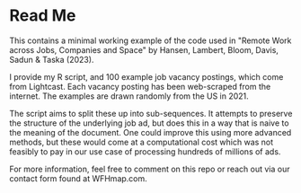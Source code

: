 # Read Me
This contains a minimal working example of the code used in "Remote Work across Jobs, Companies and Space" by Hansen, Lambert, Bloom, Davis, Sadun &amp; Taska (2023).

I provide my R script, and 100 example job vacancy postings, which come from Lightcast.  Each vacancy posting has been web-scraped from the internet.  The examples are drawn randomly from the US in 2021.

The script aims to split these up into sub-sequences.  It attempts to preserve the structure of the underlying job ad, but does this in a way that is naive to the meaning of the document.  One could improve this using more advanced methods, but these would come at a computational cost which was not feasibly to pay in our use case of processing hundreds of millions of ads.

For more information, feel free to comment on this repo or reach out via our contact form found at WFHmap.com.
